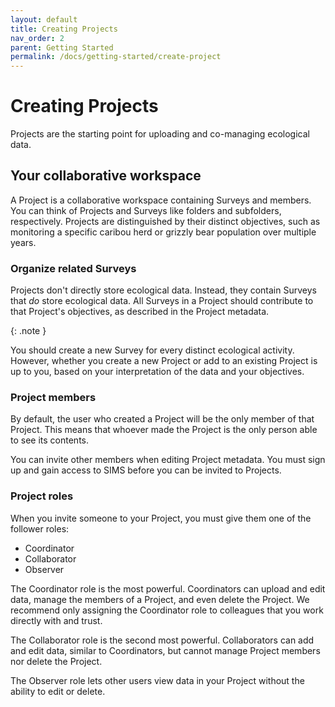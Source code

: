 ```yaml
---
layout: default
title: Creating Projects
nav_order: 2
parent: Getting Started
permalink: /docs/getting-started/create-project
---
```


# Creating Projects

Projects are the starting point for uploading and co-managing ecological data.

## Your collaborative workspace

A Project is a collaborative workspace containing Surveys and members. You can think of Projects and Surveys like folders and subfolders, respectively. Projects are distinguished by their distinct objectives, such as monitoring a specific caribou herd or grizzly bear population over multiple years.

### Organize related Surveys

Projects don't directly store ecological data. Instead, they contain Surveys that _do_ store ecological data. All Surveys in a Project should contribute to that Project's objectives, as described in the Project metadata.

{: .note }

You should create a new Survey for every distinct ecological activity. However, whether you create a new Project or add to an existing Project is up to you, based on your interpretation of the data and your objectives.

### Project members

By default, the user who created a Project will be the only member of that Project. This means that whoever made the Project is the only person able to see its contents.

You can invite other members when editing Project metadata. You must sign up and gain access to SIMS before you can be invited to Projects.

### Project roles

When you invite someone to your Project, you must give them one of the follower roles:

- Coordinator
- Collaborator
- Observer

The Coordinator role is the most powerful. Coordinators can upload and edit data, manage the members of a Project, and even delete the Project. We recommend only assigning the Coordinator role to colleagues that you work directly with and trust.

The Collaborator role is the second most powerful. Collaborators can add and edit data, similar to Coordinators, but cannot manage Project members nor delete the Project.

The Observer role lets other users view data in your Project without the ability to edit or delete.
